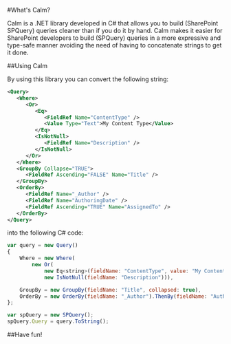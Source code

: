 #What's Calm?

Calm is a .NET library developed in C# that allows you to build (SharePoint SPQuery) queries cleaner than if you do it by hand. Calm makes it easier for SharePoint developers to build (SPQuery) queries in a more expressive and type-safe manner avoiding the need of having to concatenate strings to get it done.

##Using Calm

By using this library you can convert the following string:
```xml
<Query>
   <Where>
      <Or>
         <Eq>
            <FieldRef Name="ContentType" />
            <Value Type="Text">My Content Type</Value>
         </Eq>
         <IsNotNull>
            <FieldRef Name="Description" />
         </IsNotNull>
      </Or>
   </Where>
   <GroupBy Collapse="TRUE">
      <FieldRef Ascending="FALSE" Name="Title" />
   </GroupBy>
   <OrderBy>
      <FieldRef Name="_Author" />
      <FieldRef Name="AuthoringDate" />
      <FieldRef Ascending="TRUE" Name="AssignedTo" />
   </OrderBy>
</Query>
```

into the following C# code:

```js
var query = new Query()
{
    Where = new Where(
        new Or(
            new Eq<string>(fieldName: "ContentType", value: "My Content Type", type: SPFieldType.Text),
            new IsNotNull(fieldName: "Description"))),

    GroupBy = new GroupBy(fieldName: "Title", collapsed: true),
    OrderBy = new OrderBy(fieldName: "_Author").ThenBy(fieldName: "AuthoringDate").ThenBy(fieldName: "AssignedTo")
};

var spQuery = new SPQuery();
spQuery.Query = query.ToString();
```

##Have fun!